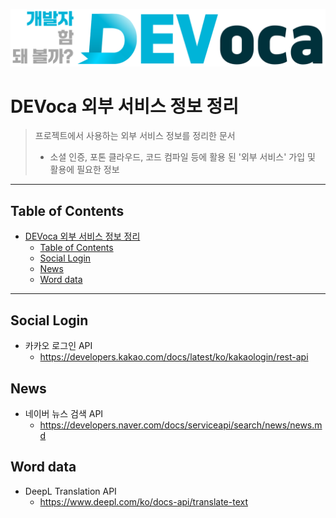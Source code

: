 ![DEVoca logo](../docs/resources/DEVoca%20logo%20long%202.png)

# DEVoca 외부 서비스 정보 정리

> 프로젝트에서 사용하는 외부 서비스 정보를 정리한 문서
> - 소셜 인증, 포톤 클라우드, 코드 컴파일 등에 활용 된 '외부 서비스' 가입 및 활용에 필요한 정보

---

## Table of Contents

<!-- TOC -->
* [DEVoca 외부 서비스 정보 정리](#devoca-외부-서비스-정보-정리)
  * [Table of Contents](#table-of-contents)
  * [Social Login](#social-login)
  * [News](#news)
  * [Word data](#word-data)
<!-- TOC -->

---

## Social Login

- 카카오 로그인 API
    - <https://developers.kakao.com/docs/latest/ko/kakaologin/rest-api>

## News

- 네이버 뉴스 검색 API
    - <https://developers.naver.com/docs/serviceapi/search/news/news.md>

## Word data

- DeepL Translation API
    - <https://www.deepl.com/ko/docs-api/translate-text>

